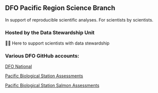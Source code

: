 ## DFO Pacific Region Science Branch

In support of reproducible scientific analyses. For scientists by scientists.

### Hosted by the Data Stewardship Unit

🙋‍♀️ Here to support scientists with data stewardship

### Various DFO GitHub accounts:

[DFO National](https://github.com/dfo-mpo)

[Pacific Biological Station Assessments](https://github.com/pbs-assess/)

[Pacific Biological Station Salmon Assessments](https://github.com/Pacific-salmon-assess/)
